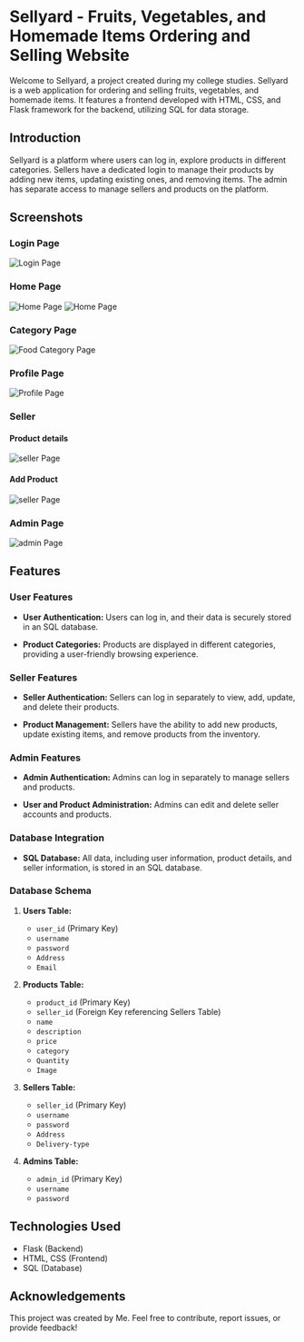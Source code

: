 # Sellyard - Fruits, Vegetables, and Homemade Items Ordering and Selling Website

Welcome to Sellyard, a project created during my college studies. Sellyard is a web application for ordering and selling fruits, vegetables, and homemade items. It features a frontend developed with HTML, CSS, and Flask framework for the backend, utilizing SQL for data storage.

## Introduction

Sellyard is a platform where users can log in, explore products in different categories. Sellers have a dedicated login to manage their products by adding new items, updating existing ones, and removing items. The admin has separate access to manage sellers and products on the platform.

## Screenshots

### Login Page
![Login Page](/screenshots/login.png)

### Home Page
![Home Page](/screenshots/home.png)
![Home Page](/screenshots/home2.png)

### Category Page
![Food Category Page](/screenshots/categories.png)

### Profile Page
![Profile Page](/screenshots/profile.png)

### Seller 

#### Product details
![seller Page](/screenshots/seller.png)

#### Add Product 
![seller Page](/screenshots/selller1.png)

### Admin Page
![admin Page](/screenshots/admin.png)

## Features

### User Features

- **User Authentication:** Users can log in, and their data is securely stored in an SQL database.

- **Product Categories:** Products are displayed in different categories, providing a user-friendly browsing experience.

### Seller Features

- **Seller Authentication:** Sellers can log in separately to view, add, update, and delete their products.

- **Product Management:** Sellers have the ability to add new products, update existing items, and remove products from the inventory.

### Admin Features

- **Admin Authentication:** Admins can log in separately to manage sellers and products.

- **User and Product Administration:** Admins can edit and delete seller accounts and products.

### Database Integration

- **SQL Database:** All data, including user information, product details, and seller information, is stored in an SQL database.

### Database Schema

1. **Users Table:**
   - `user_id` (Primary Key)
   - `username`
   - `password`
   - `Address`
   - `Email`

2. **Products Table:**
   - `product_id` (Primary Key)
   - `seller_id` (Foreign Key referencing Sellers Table)
   - `name`
   - `description`
   - `price`
   - `category`
   - `Quantity`
   - `Image`
   
3. **Sellers Table:**
   - `seller_id` (Primary Key)
   - `username`
   - `password`
   - `Address`
   - `Delivery-type`

4. **Admins Table:**
   - `admin_id` (Primary Key)
   - `username`
   - `password`


## Technologies Used

- Flask (Backend)
- HTML, CSS (Frontend)
- SQL (Database)

## Acknowledgements
This project was created by Me. Feel free to contribute, report issues, or provide feedback!


